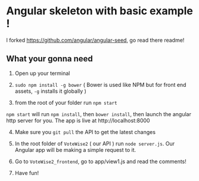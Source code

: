 # Angular skeleton with basic example !

I forked https://github.com/angular/angular-seed, go read there readme!

## What your gonna need

1) Open up your terminal

2) `sudo npm install -g bower` ( Bower is used like NPM but for front end assets, `-g` installs it globally )

3) from the root of your folder run `npm start`

`npm start` will run `npm install`, then `bower install`, then launch the angular http server for you. The app is live at http://localhost:8000

4) Make sure you `git pull` the API to get the latest changes

5) In the root folder of `VoteWise2` ( our API ) run `node server.js`. Our Angular app will be making a simple request to it.

6) Go to `VoteWise2_frontend`, go to app/view1.js and read the comments!

7) Have fun!
